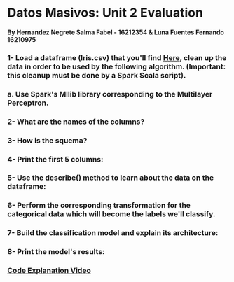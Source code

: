 # Datos Masivos: Unit 2 Evaluation
**By Hernandez Negrete Salma Fabel - 16212354 & Luna Fuentes Fernando 16210975**

### 1- Load a dataframe (Iris.csv) that you'll find [Here](https://github.com/jcromerohdz/iris), clean up the data in order to be used by the following algorithm. (Important: this cleanup must be done by a Spark Scala script).
### a. Use Spark's Mllib library corresponding to the Multilayer Perceptron.

### 2- What are the names of the columns?

### 3- How is the squema?

### 4- Print the first 5 columns:

### 5- Use the describe() method to learn about the data on the dataframe:

### 6- Perform the corresponding transformation for the categorical data which will become the labels we'll classify.

### 7- Build the classification model and explain its architecture:

### 8- Print the model's results:


### [Code Explanation Video]()